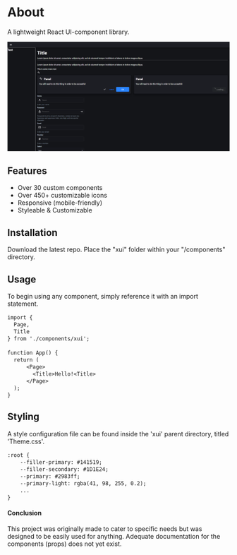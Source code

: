 # About
A lightweight React UI-component library.

![Alt text](preview.png?raw=true "Preview")

## Features
 - Over 30 custom components
 - Over 450+ customizable icons
 - Responsive (mobile-friendly)
 - Styleable & Customizable

## Installation

Download the latest repo.
Place the "xui" folder within your "/components" directory.

## Usage

To begin using any component, simply reference it with an import statement.

```
import {
  Page,
  Title
} from './components/xui';

function App() {
  return (
      <Page>
        <Title>Hello!<Title>
      </Page>
  );
}
```

## Styling

A style configuration file can be found inside the 'xui' parent directory, titled 'Theme.css'.

```
:root {
    --filler-primary: #141519;
    --filler-secondary: #1D1E24;
    --primary: #2983ff;
    --primary-light: rgba(41, 98, 255, 0.2);
    ...
}
```

#### Conclusion

This project was originally made to cater to specific needs but was designed to be easily used for anything. Adequate documentation for the components (props) does not yet exist.
